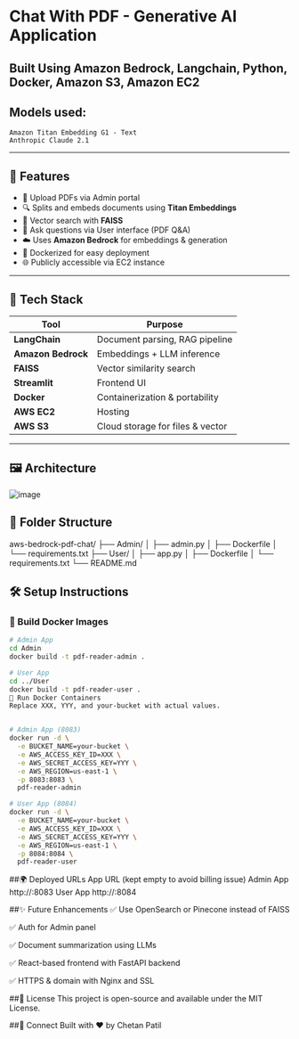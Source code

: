 # Chat With PDF - Generative AI Application
## Built Using Amazon Bedrock, Langchain, Python, Docker, Amazon S3, Amazon EC2
## Models used:
    Amazon Titan Embedding G1 - Text
    Anthropic Claude 2.1
---

## 🚀 Features

- 📄 Upload PDFs via Admin portal
- 🔍 Splits and embeds documents using **Titan Embeddings**
- 🧠 Vector search with **FAISS**
- 💬 Ask questions via User interface (PDF Q&A)
- ☁️ Uses **Amazon Bedrock** for embeddings & generation
- 🐳 Dockerized for easy deployment
- 🌐 Publicly accessible via EC2 instance

---

## 🔧 Tech Stack

| Tool               | Purpose                          |
|--------------------|----------------------------------|
| **LangChain**      | Document parsing, RAG pipeline   |
| **Amazon Bedrock** | Embeddings + LLM inference       |
| **FAISS**          | Vector similarity search         |
| **Streamlit**      | Frontend UI                      |
| **Docker**         | Containerization & portability   |
| **AWS EC2**        | Hosting                          |
| **AWS S3**         | Cloud storage for files & vector |

---

## 🖼️ Architecture

![image](https://github.com/user-attachments/assets/8c6a67ea-9786-4dc0-ac21-8c44204374d7)


## 📂 Folder Structure

aws-bedrock-pdf-chat/
├── Admin/
│ ├── admin.py
│ ├── Dockerfile
│ └── requirements.txt
├── User/
│ ├── app.py
│ ├── Dockerfile
│ └── requirements.txt
└── README.md


## 🛠️ Setup Instructions

### 🔨 Build Docker Images

```bash
# Admin App
cd Admin
docker build -t pdf-reader-admin .

# User App
cd ../User
docker build -t pdf-reader-user .
🚀 Run Docker Containers
Replace XXX, YYY, and your-bucket with actual values.


# Admin App (8083)
docker run -d \
  -e BUCKET_NAME=your-bucket \
  -e AWS_ACCESS_KEY_ID=XXX \
  -e AWS_SECRET_ACCESS_KEY=YYY \
  -e AWS_REGION=us-east-1 \
  -p 8083:8083 \
  pdf-reader-admin

# User App (8084)
docker run -d \
  -e BUCKET_NAME=your-bucket \
  -e AWS_ACCESS_KEY_ID=XXX \
  -e AWS_SECRET_ACCESS_KEY=YYY \
  -e AWS_REGION=us-east-1 \
  -p 8084:8084 \
  pdf-reader-user

```
##🌍 Deployed URLs
App	URL (kept empty to avoid billing issue)
Admin App	http://<your-ec2-ip>:8083
User App	http://<your-ec2-ip>:8084


##✨ Future Enhancements
✅ Use OpenSearch or Pinecone instead of FAISS

✅ Auth for Admin panel

✅ Document summarization using LLMs

✅ React-based frontend with FastAPI backend

✅ HTTPS & domain with Nginx and SSL

##📜 License
This project is open-source and available under the MIT License.

##👋 Connect
Built with ❤️ by Chetan Patil
